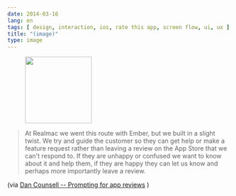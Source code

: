 ```yaml
---
date: 2014-03-16
lang: en
tags: [ design, interaction, ios, rate this app, screen flow, ui, ux ]
title: "(image)"
type: image
---
```


<figure>
<a
href="https://hugo.ferreira.cc/at-realmac-we-went-this-route-with-ember-but-we/attachment/159/"
rel="attachment"><img
src="/wp-content/uploads/2014/03/tumblr_n2ixwiOlcw1qz82meo1_1280-150x150.png"
width="150" height="150" /></a></figure>

> At Realmac we went this route with Ember, but we built in a slight
> twist. We try and guide the customer so they can get help or make a
> feature request rather than leaving a review on the App Store that we
> can't respond to. If they are unhappy or confused we want to know
> about it and help them, if they are happy they can let us know and
> perhaps more importantly leave a review.

(via [Dan Counsell -- Prompting for app
reviews](http://dancounsell.com/articles/prompting-for-app-reviews) )

